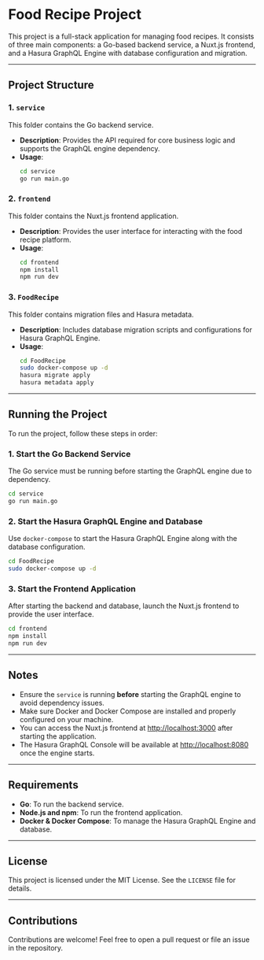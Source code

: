 # Food Recipe Project

This project is a full-stack application for managing food recipes. It consists of three main components: a Go-based backend service, a Nuxt.js frontend, and a Hasura GraphQL Engine with database configuration and migration.

---

## Project Structure

### 1. `service`
This folder contains the Go backend service.
- **Description**: Provides the API required for core business logic and supports the GraphQL engine dependency.
- **Usage**:
  ```bash
  cd service
  go run main.go
  ```

### 2. `frontend`
This folder contains the Nuxt.js frontend application.
- **Description**: Provides the user interface for interacting with the food recipe platform.
- **Usage**:
  ```bash
  cd frontend
  npm install
  npm run dev
  ```

### 3. `FoodRecipe`
This folder contains migration files and Hasura metadata.
- **Description**: Includes database migration scripts and configurations for Hasura GraphQL Engine.
- **Usage**:
  ```bash
  cd FoodRecipe
  sudo docker-compose up -d
  hasura migrate apply
  hasura metadata apply
  ```

---

## Running the Project

To run the project, follow these steps in order:

### 1. Start the Go Backend Service
The Go service must be running before starting the GraphQL engine due to dependency.
```bash
cd service
go run main.go
```

### 2. Start the Hasura GraphQL Engine and Database
Use `docker-compose` to start the Hasura GraphQL Engine along with the database configuration.
```bash
cd FoodRecipe
sudo docker-compose up -d
```

### 3. Start the Frontend Application
After starting the backend and database, launch the Nuxt.js frontend to provide the user interface.
```bash
cd frontend
npm install
npm run dev
```

---

## Notes
- Ensure the `service` is running **before** starting the GraphQL engine to avoid dependency issues.
- Make sure Docker and Docker Compose are installed and properly configured on your machine.
- You can access the Nuxt.js frontend at [http://localhost:3000](http://localhost:3000) after starting the application.
- The Hasura GraphQL Console will be available at [http://localhost:8080](http://localhost:8080) once the engine starts.

---

## Requirements
- **Go**: To run the backend service.
- **Node.js and npm**: To run the frontend application.
- **Docker & Docker Compose**: To manage the Hasura GraphQL Engine and database.

---

## License
This project is licensed under the MIT License. See the `LICENSE` file for details.

---

## Contributions
Contributions are welcome! Feel free to open a pull request or file an issue in the repository.

